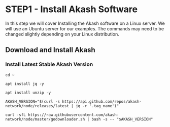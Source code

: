 # STEP1 - Install Akash Software



In this step we will cover Installing the Akash software on a Linux server.  We will use an Ubuntu server for our examples.  The commands may need to be changed slightly depending on your Linux distribution.

## Download and Install Akash

### Install Latest Stable Akash Version

```
cd ~

apt install jq -y

apt install unzip -y

AKASH_VERSION="$(curl -s https://api.github.com/repos/akash-network/node/releases/latest | jq -r '.tag_name')"

curl -sfL https://raw.githubusercontent.com/akash-network/node/master/godownloader.sh | bash -s -- "$AKASH_VERSION"
```
